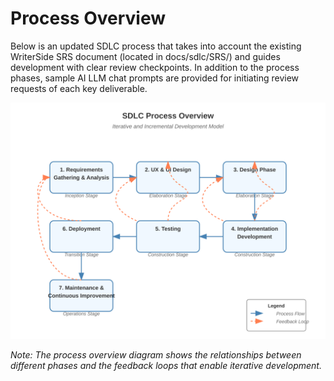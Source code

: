 # Process Overview
Below is an updated SDLC process that takes into account the existing WriterSide SRS document (located in docs/sdlc/SRS/) and guides development with clear review checkpoints. In addition to the process phases, sample AI LLM chat prompts are provided for initiating review requests of each key deliverable.

![SDLC Process Overview](../../images/sdlc-process-overview.svg)

*Note: The process overview diagram shows the relationships between different phases and the feedback loops that enable iterative development.*